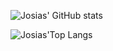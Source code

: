 ![Josias' GitHub stats](https://github-readme-stats-nydelic.vercel.app/api?username=josias-r&show_icons=true&count_private=true&theme=radical)

![Josias'Top Langs](https://github-readme-stats-nydelic.vercel.app/api/top-langs/?hide=html&username=josias-r)

